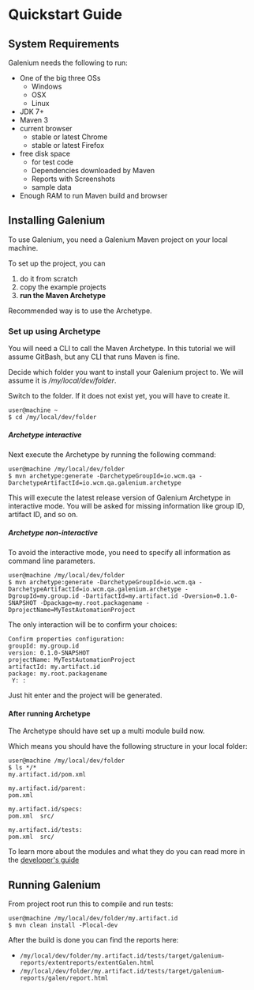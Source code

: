 # Quickstart Guide

## System Requirements

Galenium needs the following to run:

* One of the big three OSs
    * Windows
    * OSX
    * Linux
* JDK 7+
* Maven 3
* current browser
    * stable or latest Chrome
    * stable or latest Firefox
* free disk space
    * for test code
    * Dependencies downloaded by Maven
    * Reports with Screenshots
    * sample data
* Enough RAM to run Maven build and browser


## Installing Galenium

To use Galenium, you need a Galenium Maven project on your local machine.

To set up the project, you can 

1. do it from scratch
1. copy the example projects
1. **run the Maven Archetype**

Recommended way is to use the Archetype.

### Set up using Archetype

You will need a CLI to call the Maven Archetype. In this tutorial we will assume GitBash, but any CLI that runs Maven is fine.

Decide which folder you want to install your Galenium project to. We will assume it is */my/local/dev/folder*.

Switch to the folder. If it does not exist yet, you will have to create it.

```console
user@machine ~
$ cd /my/local/dev/folder
```

##### Archetype interactive

Next execute the Archetype by running the following command:

```console
user@machine /my/local/dev/folder
$ mvn archetype:generate -DarchetypeGroupId=io.wcm.qa -DarchetypeArtifactId=io.wcm.qa.galenium.archetype
```

This will execute the latest release version of Galenium Archetype in interactive mode. You will be asked for missing information like group ID, artifact ID, and so on.

##### Archetype non-interactive

To avoid the interactive mode, you need to specify all information as command line parameters.

```console
user@machine /my/local/dev/folder
$ mvn archetype:generate -DarchetypeGroupId=io.wcm.qa -DarchetypeArtifactId=io.wcm.qa.galenium.archetype -DgroupId=my.group.id -DartifactId=my.artifact.id -Dversion=0.1.0-SNAPSHOT -Dpackage=my.root.packagename -DprojectName=MyTestAutomationProject 
```

The only interaction will be to confirm your choices:

```console
Confirm properties configuration:
groupId: my.group.id
version: 0.1.0-SNAPSHOT
projectName: MyTestAutomationProject
artifactId: my.artifact.id
package: my.root.packagename
 Y: :
```

Just hit enter and the project will be generated.

#### After running Archetype

The Archetype should have set up a multi module build now. 

Which means you should have the following structure in your local folder:

```console
user@machine /my/local/dev/folder
$ ls */*
my.artifact.id/pom.xml

my.artifact.id/parent:
pom.xml

my.artifact.id/specs:
pom.xml  src/

my.artifact.id/tests:
pom.xml  src/
```

To learn more about the modules and what they do you can read more in the [developer's guide](developing.html)

## Running Galenium

From project root run this to compile and run tests:

```console
user@machine /my/local/dev/folder/my.artifact.id
$ mvn clean install -Plocal-dev
```

After the build is done you can find the reports here:

 * ``/my/local/dev/folder/my.artifact.id/tests/target/galenium-reports/extentreports/extentGalen.html``
 * ``/my/local/dev/folder/my.artifact.id/tests/target/galenium-reports/galen/report.html``

